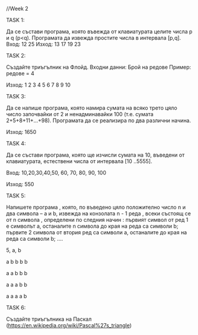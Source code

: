 //Week 2



TASK 1:

Да се състави програма, която въвежда от клавиатурата целите числа p и q (p<q). Програмата да извежда простите числа в интервала [p,q].
Вход: 12 25
Изход: 13 17 19 23

TASK 2:

Създайте триъгълник на Флойд.
Входни данни: Брой на редове 
Пример: редове = 4

Изход: 
1
2  3
4  5  6
7  8  9  10 

TASK 3:

Да се напише програма, която намира сумата на всяко трето цяло число започвайки от 2 и ненадминавайки 100 (т.е. сумата 2+5+8+11+...+98). Програмата да се реализира по два различни начина.

Изход: 1650

TASK 4:

Да се състави програма, която ще изчисли сумата на 10, въведени от клавиатурата, естествени числа от интервала [10 ..5555].

Вход: 10,20,30,40,50, 60, 70, 80, 90, 100

Изход: 550

TASK 5:

Напишете програма , която, по въведено цяло положително число n и два символа – a и b, извежда на конзолата n - 1 реда , всеки състоящ се от n символа , определени по следния начин : първият символ от ред 1 е символът a, останалите n символа до края на реда са символи b; първите 2 символа от втория ред са символи a, останалите до края на реда са символи b; ….

5, a, b

a b b b b

a a b b b

a a a b b

a a a a b

TASK 6:

Създайте триъгълника на Паскал (https://en.wikipedia.org/wiki/Pascal%27s_triangle)